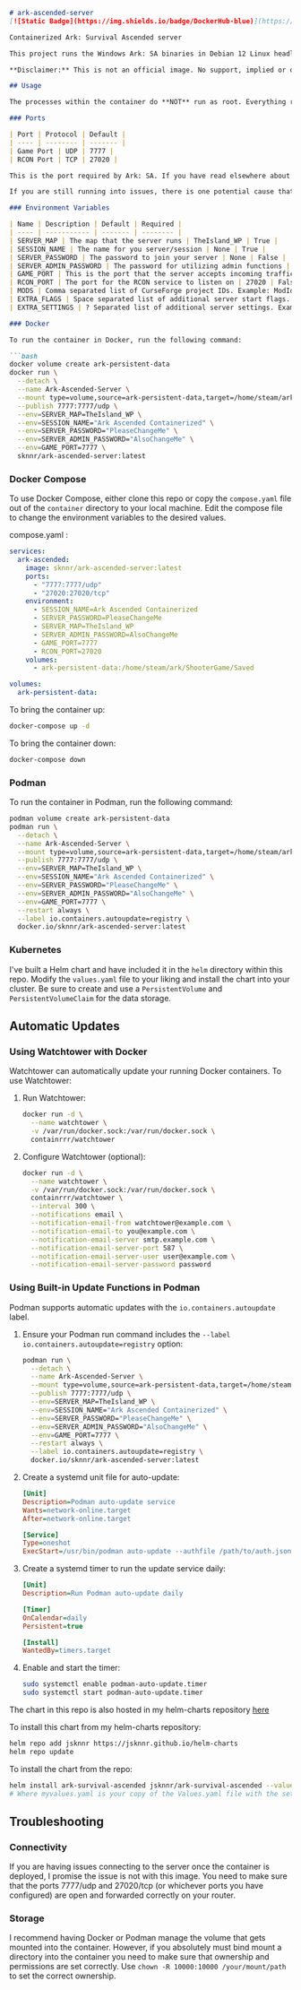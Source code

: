 ```markdown
# ark-ascended-server
[![Static Badge](https://img.shields.io/badge/DockerHub-blue)](https://hub.docker.com/r/sknnr/ark-ascended-server) ![Docker Pulls](https://img.shields.io/docker/pulls/sknnr/ark-ascended-server)

Containerized Ark: Survival Ascended server

This project runs the Windows Ark: SA binaries in Debian 12 Linux headless with GE Proton.

**Disclaimer:** This is not an official image. No support, implied or otherwise is offered to any end user by the author or anyone else. Feel free to do what you please with the contents of this repository.

## Usage

The processes within the container do **NOT** run as root. Everything runs as the user steam (gid:10000/uid:10000). There is no interface at all, everything runs headless. If you exec into the container, you will be operating as the steam user.

### Ports

| Port | Protocol | Default |
| ---- | -------- | ------- |
| Game Port | UDP | 7777 |
| RCON Port | TCP | 27020 |

This is the port required by Ark: SA. If you have read elsewhere about the query port, that is deprecated and not used in the Survival Ascended version of Ark. If you are not able to see your server, make sure you have enabled the correct port forwarding on your router.

If you are still running into issues, there is one potential cause that may be out of your control that I feel I must mention. Some ISPs (internet service providers) utilize a technology called CGNAT (Carrier Grade Network Address Translation). CGNAT can cause issues with port forwarding. If you suspect this may be the case, you will need to contact your ISP for assistance.

### Environment Variables

| Name | Description | Default | Required |
| ---- | ----------- | ------- | -------- |
| SERVER_MAP | The map that the server runs | TheIsland_WP | True |
| SESSION_NAME | The name for you server/session | None | True |
| SERVER_PASSWORD | The password to join your server | None | False |
| SERVER_ADMIN_PASSWORD | The password for utilizing admin functions | None | True |
| GAME_PORT | This is the port that the server accepts incoming traffic on | 7777 | True |
| RCON_PORT | The port for the RCON service to listen on | 27020 | False |
| MODS | Comma separated list of CurseForge project IDs. Example: ModId1,ModId2,etc | None | False |
| EXTRA_FLAGS | Space separated list of additional server start flags. Example: -NoBattlEye -ForceAllowCaveFlyers | None | False |
| EXTRA_SETTINGS | ? Separated list of additional server settings. Example: ?serverPVE=True?ServerHardcore=True | None | False |

### Docker

To run the container in Docker, run the following command:

```bash
docker volume create ark-persistent-data
docker run \
  --detach \
  --name Ark-Ascended-Server \
  --mount type=volume,source=ark-persistent-data,target=/home/steam/ark/ShooterGame/Saved \
  --publish 7777:7777/udp \
  --env=SERVER_MAP=TheIsland_WP \
  --env=SESSION_NAME="Ark Ascended Containerized" \
  --env=SERVER_PASSWORD="PleaseChangeMe" \
  --env=SERVER_ADMIN_PASSWORD="AlsoChangeMe" \
  --env=GAME_PORT=7777 \
  sknnr/ark-ascended-server:latest
```

### Docker Compose

To use Docker Compose, either clone this repo or copy the `compose.yaml` file out of the `container` directory to your local machine. Edit the compose file to change the environment variables to the desired values.

compose.yaml :
```yaml
services:
  ark-ascended:
    image: sknnr/ark-ascended-server:latest
    ports:
      - "7777:7777/udp"
      - "27020:27020/tcp"
    environment:
      - SESSION_NAME=Ark Ascended Containerized
      - SERVER_PASSWORD=PleaseChangeMe
      - SERVER_MAP=TheIsland_WP
      - SERVER_ADMIN_PASSWORD=AlsoChangeMe
      - GAME_PORT=7777
      - RCON_PORT=27020
    volumes:
      - ark-persistent-data:/home/steam/ark/ShooterGame/Saved

volumes:
  ark-persistent-data:
```

To bring the container up:

```bash
docker-compose up -d
```

To bring the container down:

```bash
docker-compose down
```

### Podman

To run the container in Podman, run the following command:

```bash
podman volume create ark-persistent-data
podman run \
  --detach \
  --name Ark-Ascended-Server \
  --mount type=volume,source=ark-persistent-data,target=/home/steam/ark/ShooterGame/Saved \
  --publish 7777:7777/udp \
  --env=SERVER_MAP=TheIsland_WP \
  --env=SESSION_NAME="Ark Ascended Containerized" \
  --env=SERVER_PASSWORD="PleaseChangeMe" \
  --env=SERVER_ADMIN_PASSWORD="AlsoChangeMe" \
  --env=GAME_PORT=7777 \
  --restart always \
  --label io.containers.autoupdate=registry \
  docker.io/sknnr/ark-ascended-server:latest
```

### Kubernetes

I've built a Helm chart and have included it in the `helm` directory within this repo. Modify the `values.yaml` file to your liking and install the chart into your cluster. Be sure to create and use a `PersistentVolume` and `PersistentVolumeClaim` for the data storage.

## Automatic Updates

### Using Watchtower with Docker

Watchtower can automatically update your running Docker containers. To use Watchtower:

1. Run Watchtower:

   ```bash
   docker run -d \
     --name watchtower \
     -v /var/run/docker.sock:/var/run/docker.sock \
     containrrr/watchtower
   ```

2. Configure Watchtower (optional):

   ```bash
   docker run -d \
     --name watchtower \
     -v /var/run/docker.sock:/var/run/docker.sock \
     containrrr/watchtower \
     --interval 300 \
     --notifications email \
     --notification-email-from watchtower@example.com \
     --notification-email-to you@example.com \
     --notification-email-server smtp.example.com \
     --notification-email-server-port 587 \
     --notification-email-server-user user@example.com \
     --notification-email-server-password password
   ```

### Using Built-in Update Functions in Podman

Podman supports automatic updates with the `io.containers.autoupdate` label.

1. Ensure your Podman run command includes the `--label io.containers.autoupdate=registry` option:

   ```bash
   podman run \
     --detach \
     --name Ark-Ascended-Server \
     --mount type=volume,source=ark-persistent-data,target=/home/steam/ark/ShooterGame/Saved \
     --publish 7777:7777/udp \
     --env=SERVER_MAP=TheIsland_WP \
     --env=SESSION_NAME="Ark Ascended Containerized" \
     --env=SERVER_PASSWORD="PleaseChangeMe" \
     --env=SERVER_ADMIN_PASSWORD="AlsoChangeMe" \
     --env=GAME_PORT=7777 \
     --restart always \
     --label io.containers.autoupdate=registry \
     docker.io/sknnr/ark-ascended-server:latest
   ```

2. Create a systemd unit file for auto-update:

   ```ini
   [Unit]
   Description=Podman auto-update service
   Wants=network-online.target
   After=network-online.target

   [Service]
   Type=oneshot
   ExecStart=/usr/bin/podman auto-update --authfile /path/to/auth.json
   ```

3. Create a systemd timer to run the update service daily:

   ```ini
   [Unit]
   Description=Run Podman auto-update daily

   [Timer]
   OnCalendar=daily
   Persistent=true

   [Install]
   WantedBy=timers.target
   ```

4. Enable and start the timer:

   ```bash
   sudo systemctl enable podman-auto-update.timer
   sudo systemctl start podman-auto-update.timer
   ```

The chart in this repo is also hosted in my helm-charts repository [here](https://jsknnr.github.io/helm-charts)

To install this chart from my helm-charts repository:

```bash
helm repo add jsknnr https://jsknnr.github.io/helm-charts
helm repo update
```

To install the chart from the repo:

```bash
helm install ark-survival-ascended jsknnr/ark-survival-ascended --values myvalues.yaml
# Where myvalues.yaml is your copy of the Values.yaml file with the settings that you want
```

## Troubleshooting

### Connectivity

If you are having issues connecting to the server once the container is deployed, I promise the issue is not with this image. You need to make sure that the ports 7777/udp and 27020/tcp (or whichever ports you have configured) are open and forwarded correctly on your router.

### Storage

I recommend having Docker or Podman manage the volume that gets mounted into the container. However, if you absolutely must bind mount a directory into the container you need to make sure that ownership and permissions are set correctly. Use `chown -R 10000:10000 /your/mount/path` to set the correct ownership.
```